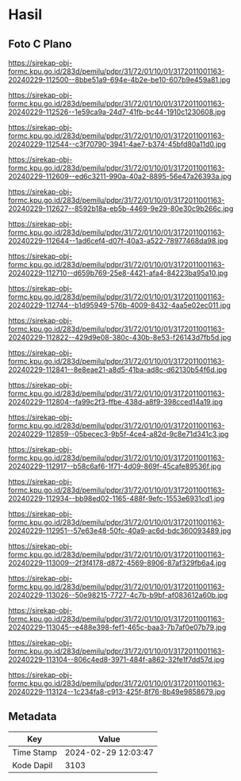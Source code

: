 # Hasil

## Foto C Plano

https://sirekap-obj-formc.kpu.go.id/283d/pemilu/pdpr/31/72/01/10/01/3172011001163-20240229-112500--8bbe51a9-694e-4b2e-be10-607b9e459a81.jpg

https://sirekap-obj-formc.kpu.go.id/283d/pemilu/pdpr/31/72/01/10/01/3172011001163-20240229-112526--1e59ca9a-24d7-41fb-bc44-1910c1230608.jpg

https://sirekap-obj-formc.kpu.go.id/283d/pemilu/pdpr/31/72/01/10/01/3172011001163-20240229-112544--c3f70790-3941-4ae7-b374-45bfd80a11d0.jpg

https://sirekap-obj-formc.kpu.go.id/283d/pemilu/pdpr/31/72/01/10/01/3172011001163-20240229-112609--ed6c3211-990a-40a2-8895-56e47a26393a.jpg

https://sirekap-obj-formc.kpu.go.id/283d/pemilu/pdpr/31/72/01/10/01/3172011001163-20240229-112627--8592b18a-eb5b-4469-9e29-80e30c9b266c.jpg

https://sirekap-obj-formc.kpu.go.id/283d/pemilu/pdpr/31/72/01/10/01/3172011001163-20240229-112644--1ad6cef4-d07f-40a3-a522-78977468da98.jpg

https://sirekap-obj-formc.kpu.go.id/283d/pemilu/pdpr/31/72/01/10/01/3172011001163-20240229-112710--d659b769-25e8-4421-afa4-84223ba95a10.jpg

https://sirekap-obj-formc.kpu.go.id/283d/pemilu/pdpr/31/72/01/10/01/3172011001163-20240229-112744--b1d95949-576b-4009-8432-4aa5e02ec011.jpg

https://sirekap-obj-formc.kpu.go.id/283d/pemilu/pdpr/31/72/01/10/01/3172011001163-20240229-112822--429d9e08-380c-430b-8e53-f26143d7fb5d.jpg

https://sirekap-obj-formc.kpu.go.id/283d/pemilu/pdpr/31/72/01/10/01/3172011001163-20240229-112841--8e8eae21-a8d5-41ba-ad8c-d62130b54f6d.jpg

https://sirekap-obj-formc.kpu.go.id/283d/pemilu/pdpr/31/72/01/10/01/3172011001163-20240229-112804--fa99c2f3-ffbe-438d-a8f9-398cced14a19.jpg

https://sirekap-obj-formc.kpu.go.id/283d/pemilu/pdpr/31/72/01/10/01/3172011001163-20240229-112859--05becec3-9b5f-4ce4-a82d-9c8e71d341c3.jpg

https://sirekap-obj-formc.kpu.go.id/283d/pemilu/pdpr/31/72/01/10/01/3172011001163-20240229-112917--b58c6af6-1f71-4d09-869f-45cafe89536f.jpg

https://sirekap-obj-formc.kpu.go.id/283d/pemilu/pdpr/31/72/01/10/01/3172011001163-20240229-112934--bb98ed02-1165-488f-9efc-1553e6931cd1.jpg

https://sirekap-obj-formc.kpu.go.id/283d/pemilu/pdpr/31/72/01/10/01/3172011001163-20240229-112951--57e63e48-50fc-40a9-ac6d-bdc360093489.jpg

https://sirekap-obj-formc.kpu.go.id/283d/pemilu/pdpr/31/72/01/10/01/3172011001163-20240229-113009--2f3f4178-d872-4569-8906-87af329fb6a4.jpg

https://sirekap-obj-formc.kpu.go.id/283d/pemilu/pdpr/31/72/01/10/01/3172011001163-20240229-113026--50e98215-7727-4c7b-b9bf-af083612a60b.jpg

https://sirekap-obj-formc.kpu.go.id/283d/pemilu/pdpr/31/72/01/10/01/3172011001163-20240229-113045--e488e398-fef1-465c-baa3-7b7af0e07b79.jpg

https://sirekap-obj-formc.kpu.go.id/283d/pemilu/pdpr/31/72/01/10/01/3172011001163-20240229-113104--806c4ed8-3971-484f-a862-32fe1f7dd57d.jpg

https://sirekap-obj-formc.kpu.go.id/283d/pemilu/pdpr/31/72/01/10/01/3172011001163-20240229-113124--1c234fa8-c913-425f-8f76-8b49e9858679.jpg


## Metadata

| Key        | Value               |
| ---------- | ------------------- |
| Time Stamp | 2024-02-29 12:03:47 |
| Kode Dapil | 3103                |



